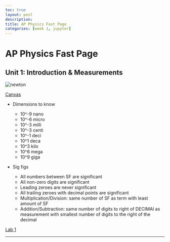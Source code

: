 ```yaml
---
toc: true
layout: post
description: 
title: AP Physics Fast Page
categories: [week 1, jupyter]
---
```


# AP Physics Fast Page

## Unit 1: Introduction & Measurements

![newton](https://www.biography.com/.image/c_fit%2Ccs_srgb%2Cfl_progressive%2Cq_auto:good%2Cw_620/MTU4NDAxMTc2MjA5OTkxNjE1/sir-isaac-newton-1642---1727-contemplates-the-force-of-gravity-as-the-famous-story-goes-on-seeing-an-apple-fall-in-his-orchard-circa-1665-photo-by-hulton-archivegetty-images.jpg)

[Canvas](https://poway.instructure.com/courses/127374)
- Dimensions to know
  - 10^-9 nano
  - 10^-6 micro
  - 10^-3 milli
  - 10^-3 centi
  - 10^-1 deci
  - 10^1 deca
  - 10^3 kilo
  - 10^6 mega
  - 10^9 giga

- Sig figs
  - All numbers between SF are significant
  - All non-zero digits are significant
  - Leading zeroes are never significant
  - All trailing zeroes with decimal points are significant
  - Multiplication/Division: same number of SF as term with least amount of SF
  - Addition/Subtraction: same number of digits to right of DECIMAl as measurement with smallest number of digits to the right of the decimal

[Lab 1](https://docs.google.com/document/d/10fgYuqu4km4N7AcGzsHvxEYmUOnd5RSR8ysIIrAgGzQ/edit?usp=sharing)


---
